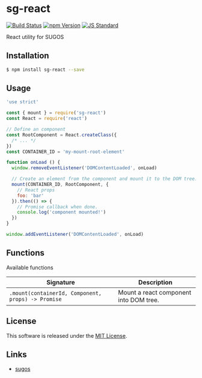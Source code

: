 sg-react
==========

<!---
This file is generated by ape-tmpl. Do not update manually.
--->

<!-- Badge Start -->
<a name="badges"></a>

[![Build Status][bd_travis_com_shield_url]][bd_travis_com_url]
[![npm Version][bd_npm_shield_url]][bd_npm_url]
[![JS Standard][bd_standard_shield_url]][bd_standard_url]

[bd_repo_url]: https://github.com/realglobe-Inc/sg-react
[bd_travis_url]: http://travis-ci.org/realglobe-Inc/sg-react
[bd_travis_shield_url]: http://img.shields.io/travis/realglobe-Inc/sg-react.svg?style=flat
[bd_travis_com_url]: http://travis-ci.com/realglobe-Inc/sg-react
[bd_travis_com_shield_url]: https://api.travis-ci.com/realglobe-Inc/sg-react.svg?token=aeFzCpBZebyaRijpCFmm
[bd_license_url]: https://github.com/realglobe-Inc/sg-react/blob/master/LICENSE
[bd_codeclimate_url]: http://codeclimate.com/github/realglobe-Inc/sg-react
[bd_codeclimate_shield_url]: http://img.shields.io/codeclimate/github/realglobe-Inc/sg-react.svg?style=flat
[bd_codeclimate_coverage_shield_url]: http://img.shields.io/codeclimate/coverage/github/realglobe-Inc/sg-react.svg?style=flat
[bd_gemnasium_url]: https://gemnasium.com/realglobe-Inc/sg-react
[bd_gemnasium_shield_url]: https://gemnasium.com/realglobe-Inc/sg-react.svg
[bd_npm_url]: http://www.npmjs.org/package/sg-react
[bd_npm_shield_url]: http://img.shields.io/npm/v/sg-react.svg?style=flat
[bd_standard_url]: http://standardjs.com/
[bd_standard_shield_url]: https://img.shields.io/badge/code%20style-standard-brightgreen.svg

<!-- Badge End -->


<!-- Description Start -->
<a name="description"></a>

React utility for SUGOS

<!-- Description End -->


<!-- Overview Start -->
<a name="overview"></a>



<!-- Overview End -->


<!-- Sections Start -->
<a name="sections"></a>

<!-- Section from "doc/guides/01.Installation.md.hbs" Start -->

<a name="section-doc-guides-01-installation-md"></a>
Installation
-----

```bash
$ npm install sg-react --save
```


<!-- Section from "doc/guides/01.Installation.md.hbs" End -->

<!-- Section from "doc/guides/02.Usage.md.hbs" Start -->

<a name="section-doc-guides-02-usage-md"></a>
Usage
---------

```javascript
'use strict'

const { mount } = require('sg-react')
const React = require('react')

// Define an component
const RootComponent = React.createClass({
  /* ... */
})
const CONTAINER_ID = 'my-mount-root-element'

function onLoad () {
  window.removeEventListener('DOMContentLoaded', onLoad)

  // Create an element from the component and mount it to the DOM tree.
  mount(CONTAINER_ID, RootComponent, {
    // React props
    foo: 'bar'
  }).then(() => {
    // Promise callback when done.
    console.log('component mounted!')
  })
}

window.addEventListener('DOMContentLoaded', onLoad)

```


<!-- Section from "doc/guides/02.Usage.md.hbs" End -->

<!-- Section from "doc/guides/03.Functions.md.hbs" Start -->

<a name="section-doc-guides-03-functions-md"></a>
Functions
---------

Available functions

| Signature | Description |
| ---- | ----------- |
| `.mount(containerId, Component, props) -> Promise` | Mount a react component into DOM tree. |


<!-- Section from "doc/guides/03.Functions.md.hbs" End -->


<!-- Sections Start -->


<!-- LICENSE Start -->
<a name="license"></a>

License
-------
This software is released under the [MIT License](https://github.com/realglobe-Inc/sg-react/blob/master/LICENSE).

<!-- LICENSE End -->


<!-- Links Start -->
<a name="links"></a>

Links
------

+ [sugos](https://github.com/realglobe-Inc/sugos)

<!-- Links End -->
